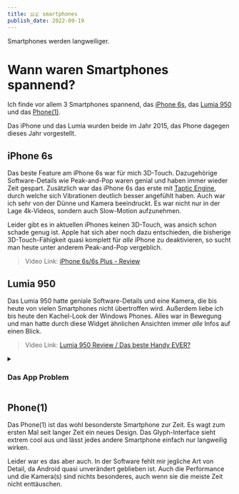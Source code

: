 ```yaml
---
title: 🇩🇪 smartphones
publish_date: 2022-09-19
---
```


Smartphones werden langweiliger.

# Wann waren Smartphones spannend?

Ich finde vor allem 3 Smartphones spannend, das
[iPhone 6s](https://de.wikipedia.org/wiki/IPhone_6S), das
[Lumia 950](https://de.wikipedia.org/wiki/Microsoft_Lumia_950) und das
[Phone(1)](https://en.wikipedia.org/wiki/Nothing_Phone_1).

Das iPhone und das Lumia wurden beide im Jahr 2015, das Phone dagegen dieses
Jahr vorgestellt.

## iPhone 6s

Das beste Feature am iPhone 6s war für mich 3D-Touch. Dazugehörige
Software-Details wie Peak-and-Pop waren genial und haben immer wieder Zeit
gespart. Zusätzlich war das iPhone 6s das erste mit
[Taptic Engine](https://de.wikipedia.org/wiki/Taptic_Engine), durch welche sich
Vibrationen deutlich besser angefühlt haben. Auch war ich sehr von der Dünne und
Kamera beeindruckt. Es war nicht nur in der Lage 4k-Videos, sondern auch
Slow-Motion aufzunehmen.

Leider gibt es in aktuellen iPhones keinen 3D-Touch, was ansich schon schade
genug ist. Apple hat sich aber noch dazu entschieden, die bisherige
3D-Touch-Fähigkeit quasi komplett für _alle_ iPhone zu deaktivieren, so sucht
man heute unter anderem Peak-and-Pop vergeblich.

> Video Link: [iPhone 6s/6s Plus - Review](https://youtu.be/-u5OQ0zqaaY)

## Lumia 950

Das Lumia 950 hatte geniale Software-Details und eine Kamera, die bis heute von
vielen Smartphones nicht übertroffen wird. Außerdem liebe ich bis heute den
Kachel-Look der Windows Phones. Alles war in Bewegung und man hatte durch diese
Widget ähnlichen Ansichten immer _alle_ Infos auf einen Blick.

> Video Link:
> [Lumia 950 Review / Das beste Handy EVER?](https://youtu.be/ZmQR6KL8mb0)

<details>
	<summary><h3>Das App Problem</h3></summary>

#### Das Problem

Windows Phones waren das Linux des App Marktes. Es gab kaum Apps, die direkt für
das Windows Phone angepasst waren, und selbst wenn es native Apps gab, wie unter
anderem Twitter, waren diese leider oft schlampig programmiert und ohne Auge
für's Detail, im Gegensatz zu Microsoft eigenen Apps.

#### Die Lösung heißt [PWA](https://web.dev/what-are-pwas/)

Ich denke, dass durch eine gute Implementierung von PWAs, wie Windows es
inzwischen hat, Apps zum größten Teil unnötig werden. Die meisten Dienste bieten
sowieso neben Apps für mobile Geräte noch eine Webseite, die auf allen Geräten
funktioniert. Viele große Unternehmen bieten diese sogar als PWAs an. Wenn PWAs
dazu noch sehr gut umgesetzt sind, fällt es zu 99% der Benutzer 95% der Zeit
überhaupt nicht auf, dass sie eine PWA benutzen. Eine enorm gute PWA-Umsetzung
ist zum Beispiel die [PWA von Telegram](https://web.telegram.org).

Da Windows im neuen Windows-Store PWAs zulässt, hat man sogar einen Ort, an dem
man viel benutzte Apps einfach und schnell findet. Mit PWAs ist man aber nicht
an einen Store gebunden, so kann man einfach einen neuen App Store, wie zum
Beispiel [Appscope](https://www.appsco.pe), als PWA installieren oder neue PWAs
durch "Zufall" durch
[A2HS](https://developer.mozilla.org/en-US/docs/Web/Progressive_web_apps/Add_to_home_screen)
finden.

</details>

## Phone(1)

Das Phone(1) ist das wohl besonderste Smartphone zur Zeit. Es wagt zum ersten
Mal seit langer Zeit ein neues Design. Das Glyph-Interface sieht extrem cool aus
und lässt jedes andere Smartphone einfach nur langweilig wirken.

Leider war es das aber auch. In der Software fehlt mir jegliche Art von Detail,
da Android quasi unverändert geblieben ist. Auch die Performance und die
Kamera(s) sind nichts besonderes, auch wenn sie die meiste Zeit nicht
enttäuschen.

